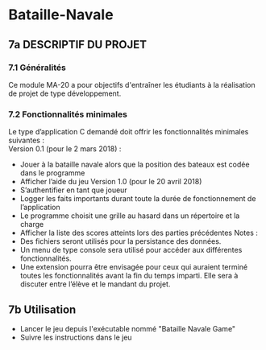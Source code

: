 # Bataille-Navale

## 7a DESCRIPTIF DU PROJET

### 7.1	Généralités
Ce module MA-20 a pour objectifs d'entraîner les étudiants à la réalisation de projet de type développement.
### 7.2	Fonctionnalités minimales
Le type d’application C demandé doit offrir les fonctionnalités minimales suivantes :<br/>
Version 0.1 (pour le 2 mars 2018) :
*	Jouer à la bataille navale alors que la position des bateaux est codée dans le programme
*	Afficher l’aide du jeu
Version 1.0 (pour le 20 avril 2018)
*	S’authentifier en tant que joueur
*	Logger les faits importants durant toute la durée de fonctionnement de l’application
*	Le programme choisit une grille au hasard dans un répertoire et la charge 
*	Afficher la liste des scores atteints lors des parties précédentes
Notes : 
*	Des fichiers seront utilisés pour la persistance des données.
*	Un menu de type console sera utilisé pour accéder aux différentes fonctionnalités.
*	Une extension pourra être envisagée pour ceux qui auraient terminé toutes les fonctionnalités avant la fin du temps imparti. Elle sera à discuter entre l’élève et le mandant du projet.

## 7b Utilisation
* Lancer le jeu depuis l'exécutable nommé "Bataille Navale Game"<br/>
* Suivre les instructions dans le jeu
